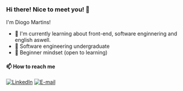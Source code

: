 ### Hi there! Nice to meet you! :wave:

I'm Diogo Martins! 

- :seedling: I'm currently learning about front-end, software enginnering and english aswell.
- :muscle: Software engineering undergraduate
- :leaves: Beginner mindset (open to learning)


#### :mailbox: How to reach me
[![LinkedIn](https://img.shields.io/badge/-LinkedIn-333333?style=flat&logo=)](https://www.linkedin.com/in/emidemartins/)
[![E-mail](https://img.shields.io/badge/-Email-333333?style=flat&logo=)](mailto:emidemartins@proton.me)

<!--
**warttins/warttins** is a ✨ _special_ ✨ repository because its `README.md` (this file) appears on your GitHub profile.

Here are some ideas to get you started:

- 🔭 I’m currently working on ...
- 🌱 I’m currently learning ...
- 👯 I’m looking to collaborate on ...
- 🤔 I’m looking for help with ...
- 💬 Ask me about ...
- 📫 How to reach me: ...
- 😄 Pronouns: ...
- ⚡ Fun fact: ...
-->
